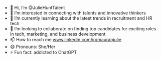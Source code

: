 - 👋 Hi, I’m @JulieHuntTalent
- 👀 I’m interested in connecting with talents and innovative thinkers
- 🌱 I’m currently learning about the latest trends in recruitment and HR tech
- 💞️ I’m looking to collaborate on finding top candidates for exciting roles in tech, marketing, and business development
- 📫 How to reach me www.linkedin.com/in/mauranjulie
- 😄 Pronouns: She/Her
- ⚡ Fun fact: addicted to ChatGPT

<!---
JulieHuntTalent/JulieHuntTalent is a ✨ special ✨ repository because its `README.md` (this file) appears on your GitHub profile.
You can click the Preview link to take a look at your changes.
--->
